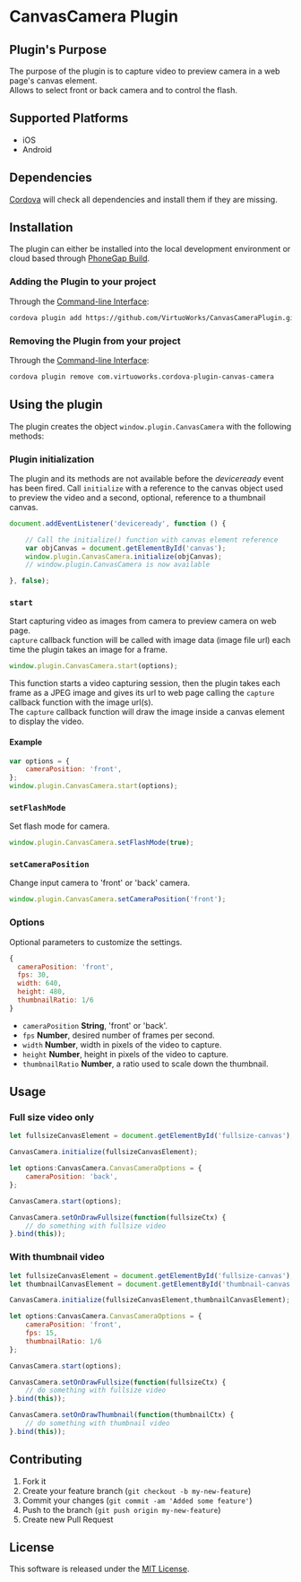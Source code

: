 # CanvasCamera Plugin


## Plugin's Purpose
The purpose of the plugin is to capture video to preview camera in a web page's canvas element.<br>
Allows to select front or back camera and to control the flash.

## Supported Platforms
- iOS
- Android

## Dependencies
[Cordova][cordova] will check all dependencies and install them if they are missing.

## Installation
The plugin can either be installed into the local development environment or cloud based through [PhoneGap Build][PGB].

### Adding the Plugin to your project
Through the [Command-line Interface][CLI]:

```bash
cordova plugin add https://github.com/VirtuoWorks/CanvasCameraPlugin.git && cordova prepare
```

### Removing the Plugin from your project
Through the [Command-line Interface][CLI]:

```bash
cordova plugin remove com.virtuoworks.cordova-plugin-canvas-camera
```

## Using the plugin
The plugin creates the object ```window.plugin.CanvasCamera``` with the following methods:

### Plugin initialization
The plugin and its methods are not available before the *deviceready* event has been fired.
Call `initialize` with a reference to the canvas object used to preview the video and a second, optional, reference to a thumbnail canvas.

```javascript
document.addEventListener('deviceready', function () {

    // Call the initialize() function with canvas element reference
    var objCanvas = document.getElementById('canvas');
    window.plugin.CanvasCamera.initialize(objCanvas);
    // window.plugin.CanvasCamera is now available

}, false);
```

### `start`
Start capturing video as images from camera to preview camera on web page.<br>
`capture` callback function will be called with image data (image file url) each time the plugin takes an image for a frame.<br>

```javascript
window.plugin.CanvasCamera.start(options);
```

This function starts a video capturing session, then the plugin takes each frame as a JPEG image and gives its url to web page calling the `capture` callback function with the image url(s).<br>
The `capture` callback function will draw the image inside a canvas element to display the video.


#### Example
```javascript
var options = {
    cameraPosition: 'front',
};
window.plugin.CanvasCamera.start(options);
```
### `setFlashMode`
Set flash mode for camera.<br>

```javascript
window.plugin.CanvasCamera.setFlashMode(true);
```

### `setCameraPosition`
Change input camera to 'front' or 'back' camera.

```javascript
window.plugin.CanvasCamera.setCameraPosition('front');
```

### Options
Optional parameters to customize the settings.

```javascript
{
  cameraPosition: 'front',
  fps: 30,
  width: 640,
  height: 480,
  thumbnailRatio: 1/6
}
```

- `cameraPosition` **String**, 'front' or 'back'.
- `fps` **Number**, desired number of frames per second.
- `width` **Number**, width in pixels of the video to capture.
- `height` **Number**, height in pixels of the video to capture.
- `thumbnailRatio` **Number**, a ratio used to scale down the thumbnail.


## Usage

### Full size video only
```javascript
let fullsizeCanvasElement = document.getElementById('fullsize-canvas');

CanvasCamera.initialize(fullsizeCanvasElement);

let options:CanvasCamera.CanvasCameraOptions = {
    cameraPosition: 'back',
};

CanvasCamera.start(options);

CanvasCamera.setOnDrawFullsize(function(fullsizeCtx) {
    // do something with fullsize video
}.bind(this));
```

### With thumbnail video
```javascript
let fullsizeCanvasElement = document.getElementById('fullsize-canvas');
let thumbnailCanvasElement = document.getElementById('thumbnail-canvas');

CanvasCamera.initialize(fullsizeCanvasElement,thumbnailCanvasElement);

let options:CanvasCamera.CanvasCameraOptions = {
    cameraPosition: 'front',
    fps: 15,
    thumbnailRatio: 1/6
};

CanvasCamera.start(options);

CanvasCamera.setOnDrawFullsize(function(fullsizeCtx) {
    // do something with fullsize video
}.bind(this));

CanvasCamera.setOnDrawThumbnail(function(thumbnailCtx) {
    // do something with thumbnail video
}.bind(this));
```


## Contributing

1. Fork it
2. Create your feature branch (`git checkout -b my-new-feature`)
3. Commit your changes (`git commit -am 'Added some feature'`)
4. Push to the branch (`git push origin my-new-feature`)
5. Create new Pull Request


## License

This software is released under the [MIT License][mit_license].

[cordova]: https://cordova.apache.org
[PGB_plugin]: https://build.phonegap.com/
[CLI]: http://cordova.apache.org/docs/en/latest/guide/cli/index.html
[PGB]: http://docs.phonegap.com/phonegap-build/
[mit_license]: https://opensource.org/licenses/MIT
